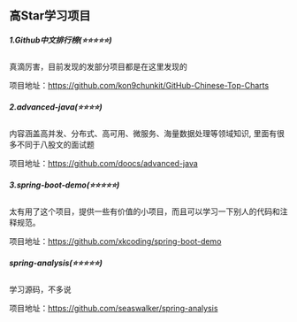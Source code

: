 高Star学习项目
--------------

##### 1.Github中文排行榜(:star::star::star::star::star:)

真滴厉害，目前发现的发部分项目都是在这里发现的

项目地址：https://github.com/kon9chunkit/GitHub-Chinese-Top-Charts

##### 2.advanced-java(:star::star::star::star:)

内容涵盖高并发、分布式、高可用、微服务、海量数据处理等领域知识, 里面有很多不同于八股文的面试题

项目地址：https://github.com/doocs/advanced-java

##### 3.spring-boot-demo(:star::star::star::star::star:)

太有用了这个项目，提供一些有价值的小项目，而且可以学习一下别人的代码和注释规范。

项目地址：https://github.com/xkcoding/spring-boot-demo

##### spring-analysis(:star::star::star::star::star:)

学习源码，不多说

项目地址：https://github.com/seaswalker/spring-analysis
